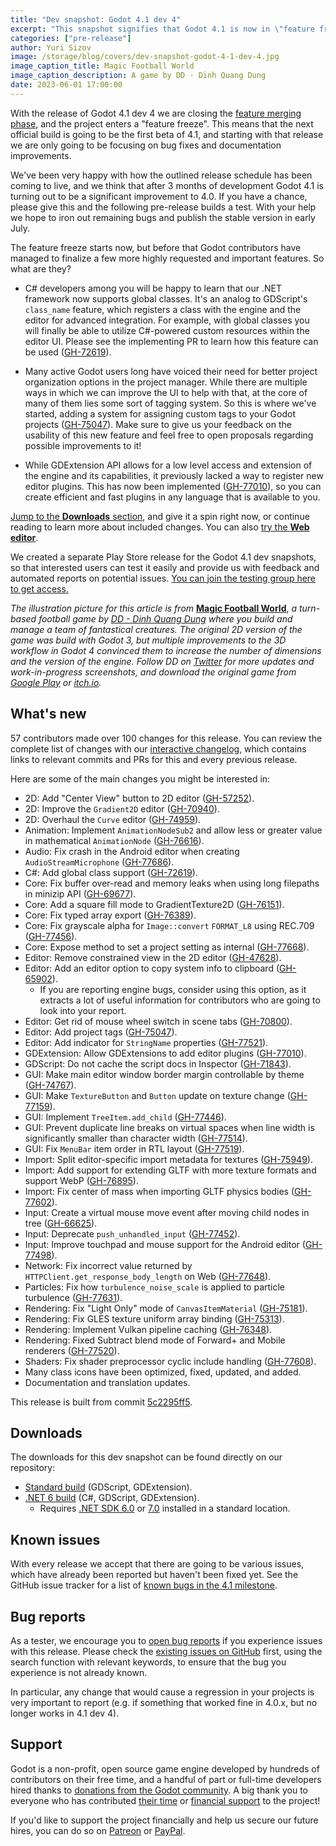 ```yaml
---
title: "Dev snapshot: Godot 4.1 dev 4"
excerpt: "This snapshot signifies that Godot 4.1 is now in \"feature freeze\" and will only receive bug fixes going forward. Enjoy this final package of new features and enhancements and give them a good shake!"
categories: ["pre-release"]
author: Yuri Sizov
image: /storage/blog/covers/dev-snapshot-godot-4-1-dev-4.jpg
image_caption_title: Magic Football World
image_caption_description: A game by DD - Dinh Quang Dung
date: 2023-06-01 17:00:00
---
```


With the release of Godot 4.1 dev 4 we are closing the [feature merging phase](/article/release-management-4-1/), and the project enters a "feature freeze". This means that the next official build is going to be the first beta of 4.1, and starting with that release we are only going to be focusing on bug fixes and documentation improvements.

We've been very happy with how the outlined release schedule has been coming to live, and we think that after 3 months of development Godot 4.1 is turning out to be a significant improvement to 4.0. If you have a chance, please give this and the following pre-release builds a test. With your help we hope to iron out remaining bugs and publish the stable version in early July.

The feature freeze starts now, but before that Godot contributors have managed to finalize a few more highly requested and important features. So what are they?

- C# developers among you will be happy to learn that our .NET framework now supports global classes. It's an analog to GDScript's `class_name` feature, which registers a class with the engine and the editor for advanced integration. For example, with global classes you will finally be able to utilize C#-powered custom resources within the editor UI. Please see the implementing PR to learn how this feature can be used ([GH-72619](https://github.com/godotengine/godot/pull/72619)).

- Many active Godot users long have voiced their need for better project organization options in the project manager. While there are multiple ways in which we can improve the UI to help with that, at the core of many of them lies some sort of tagging system. So this is where we've started, adding a system for assigning custom tags to your Godot projects ([GH-75047](https://github.com/godotengine/godot/pull/75047)). Make sure to give us your feedback on the usability of this new feature and feel free to open proposals regarding possible improvements to it!

- While GDExtension API allows for a low level access and extension of the engine and its capabilities, it previously lacked a way to register new editor plugins. This has now been implemented ([GH-77010](https://github.com/godotengine/godot/pull/77010)), so you can create efficient and fast plugins in any language that is available to you.

[Jump to the **Downloads** section](#downloads), and give it a spin right now, or continue reading to learn more about included changes. You can also [try the **Web editor**](https://editor.godotengine.org/releases/4.1.dev4/).

We created a separate Play Store release for the Godot 4.1 dev snapshots, so that interested users can test it easily and provide us with feedback and automated reports on potential issues. [You can join the testing group here to get access.](https://groups.google.com/g/godot-testers)

*The illustration picture for this article is from* **[Magic Football World](https://twitter.com/mgf_game)**, *a turn-based football game by [DD - Dinh Quang Dung](https://twitter.com/dd_mgf) where you build and manage a team of fantastical creatures. The original 2D version of the game was build with Godot 3, but multiple improvements to the 3D workflow in Godot 4 convinced them to increase the number of dimensions and the version of the engine. Follow DD on [Twitter](https://twitter.com/dd_mgf) for more updates and work-in-progress screenshots, and download the original game from [Google Play](https://play.google.com/store/apps/details?id=mgfgame.magicfootballworld) or [itch.io](https://mgf-game.itch.io/mgf).*

## What's new

57 contributors made over 100 changes for this release. You can review the complete list of changes with our [interactive changelog](https://godotengine.github.io/godot-interactive-changelog/#4.1-dev4), which contains links to relevant commits and PRs for this and every previous release.

Here are some of the main changes you might be interested in:

- 2D: Add "Center View" button to 2D editor ([GH-57252](https://github.com/godotengine/godot/pull/57252)).
- 2D: Improve the `Gradient2D` editor ([GH-70940](https://github.com/godotengine/godot/pull/70940)).
- 2D: Overhaul the `Curve` editor ([GH-74959](https://github.com/godotengine/godot/pull/74959)).
- Animation: Implement `AnimationNodeSub2` and allow less or greater value in mathematical `AnimationNode` ([GH-76616](https://github.com/godotengine/godot/pull/76616)).
- Audio: Fix crash in the Android editor when creating `AudioStreamMicrophone` ([GH-77686](https://github.com/godotengine/godot/pull/77686)).
- C#: Add global class support ([GH-72619](https://github.com/godotengine/godot/pull/72619)).
- Core: Fix buffer over-read and memory leaks when using long filepaths in minizip API ([GH-69677](https://github.com/godotengine/godot/pull/69677)).
- Core: Add a square fill mode to GradientTexture2D ([GH-76151](https://github.com/godotengine/godot/pull/76151)).
- Core: Fix typed array export ([GH-76389](https://github.com/godotengine/godot/pull/76389)).
- Core: Fix grayscale alpha for `Image::convert` `FORMAT_L8` using REC.709 ([GH-77456](https://github.com/godotengine/godot/pull/77456)).
- Core: Expose method to set a project setting as internal ([GH-77668](https://github.com/godotengine/godot/pull/77668)).
- Editor: Remove constrained view in the 2D editor ([GH-47628](https://github.com/godotengine/godot/pull/47628)).
- Editor: Add an editor option to copy system info to clipboard ([GH-65902](https://github.com/godotengine/godot/pull/65902)).
  - If you are reporting engine bugs, consider using this option, as it extracts a lot of useful information for contributors who are going to look into your report.
- Editor: Get rid of mouse wheel switch in scene tabs ([GH-70800](https://github.com/godotengine/godot/pull/70800)).
- Editor: Add project tags ([GH-75047](https://github.com/godotengine/godot/pull/75047)).
- Editor: Add indicator for `StringName` properties ([GH-77521](https://github.com/godotengine/godot/pull/77521)).
- GDExtension: Allow GDExtensions to add editor plugins ([GH-77010](https://github.com/godotengine/godot/pull/77010)).
- GDScript: Do not cache the script docs in Inspector ([GH-71843](https://github.com/godotengine/godot/pull/71843)).
- GUI: Make main editor window border margin controllable by theme ([GH-74767](https://github.com/godotengine/godot/pull/74767)).
- GUI: Make `TextureButton` and `Button` update on texture change ([GH-77159](https://github.com/godotengine/godot/pull/77159)).
- GUI: Implement `TreeItem.add_child` ([GH-77446](https://github.com/godotengine/godot/pull/77446)).
- GUI: Prevent duplicate line breaks on virtual spaces when line width is significantly smaller than character width ([GH-77514](https://github.com/godotengine/godot/pull/77514)).
- GUI: Fix `MenuBar` item order in RTL layout ([GH-77519](https://github.com/godotengine/godot/pull/77519)).
- Import: Split editor-specific import metadata for textures ([GH-75949](https://github.com/godotengine/godot/pull/75949)).
- Import: Add support for extending GLTF with more texture formats and support WebP ([GH-76895](https://github.com/godotengine/godot/pull/76895)).
- Import: Fix center of mass when importing GLTF physics bodies ([GH-77602](https://github.com/godotengine/godot/pull/77602)).
- Input: Create a virtual mouse move event after moving child nodes in tree ([GH-66625](https://github.com/godotengine/godot/pull/66625)).
- Input: Deprecate `push_unhandled_input` ([GH-77452](https://github.com/godotengine/godot/pull/77452)).
- Input: Improve touchpad and mouse support for the Android editor ([GH-77498](https://github.com/godotengine/godot/pull/77498)).
- Network: Fix incorrect value returned by `HTTPClient.get_response_body_length` on Web ([GH-77648](https://github.com/godotengine/godot/pull/77648)).
- Particles: Fix how `turbulence_noise_scale` is applied to particle turbulence ([GH-77631](https://github.com/godotengine/godot/pull/77631)).
- Rendering: Fix "Light Only" mode of `CanvasItemMaterial` ([GH-75181](https://github.com/godotengine/godot/pull/75181)).
- Rendering: Fix GLES texture uniform array binding ([GH-75313](https://github.com/godotengine/godot/pull/75313)).
- Rendering: Implement Vulkan pipeline caching ([GH-76348](https://github.com/godotengine/godot/pull/76348)).
- Rendering: Fixed Subtract blend mode of Forward+ and Mobile renderers ([GH-77520](https://github.com/godotengine/godot/pull/77520)).
- Shaders: Fix shader preprocessor cyclic include handling ([GH-77608](https://github.com/godotengine/godot/pull/77608)).
- Many class icons have been optimized, fixed, updated, and added.
- Documentation and translation updates.

This release is built from commit [5c2295ff5](https://github.com/godotengine/godot/commit/5c2295ff538312884115c2b7a3aec1e301b8b954).

## Downloads

The downloads for this dev snapshot can be found directly on our repository:

* [Standard build](https://downloads.tuxfamily.org/godotengine/4.1/dev4/) (GDScript, GDExtension).
* [.NET 6 build](https://downloads.tuxfamily.org/godotengine/4.1/dev4/mono) (C#, GDScript, GDExtension).
  - Requires [.NET SDK 6.0](https://dotnet.microsoft.com/en-us/download/dotnet/6.0) or [7.0](https://dotnet.microsoft.com/en-us/download/dotnet/7.0) installed in a standard location.

## Known issues

With every release we accept that there are going to be various issues, which have already been reported but haven't been fixed yet. See the GitHub issue tracker for a list of [known bugs in the 4.1 milestone](https://github.com/godotengine/godot/issues?q=is%3Aissue+is%3Aopen+milestone%3A4.1+label%3Abug+).

## Bug reports

As a tester, we encourage you to [open bug reports](https://github.com/godotengine/godot/issues) if you experience issues with this release. Please check the [existing issues on GitHub](https://github.com/godotengine/godot/issues) first, using the search function with relevant keywords, to ensure that the bug you experience is not already known.

In particular, any change that would cause a regression in your projects is very important to report (e.g. if something that worked fine in 4.0.x, but no longer works in 4.1 dev 4).

## Support

Godot is a non-profit, open source game engine developed by hundreds of contributors on their free time, and a handful of part or full-time developers hired thanks to [donations from the Godot community](/donate). A big thank you to everyone who has contributed [their time](https://github.com/godotengine/godot/blob/master/AUTHORS.md) or [financial support](https://github.com/godotengine/godot/blob/master/DONORS.md) to the project!

If you'd like to support the project financially and help us secure our future hires, you can do so on [Patreon](https://www.patreon.com/godotengine) or [PayPal](/donate).
